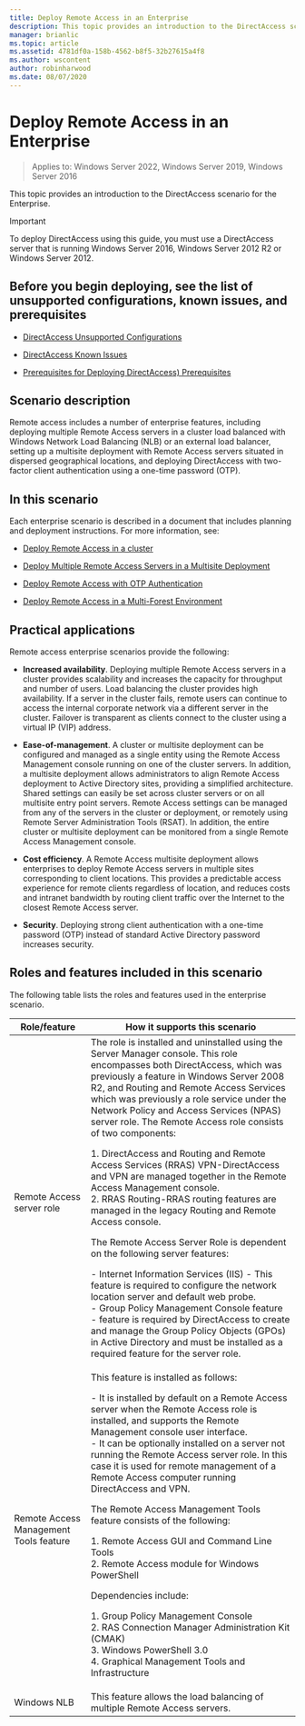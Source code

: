 ```yaml
---
title: Deploy Remote Access in an Enterprise
description: This topic provides an introduction to the DirectAccess scenario in Windows Server 2016 for the Enterprise.
manager: brianlic
ms.topic: article
ms.assetid: 4781df0a-158b-4562-b8f5-32b27615a4f8
ms.author: wscontent
author: robinharwood
ms.date: 08/07/2020
---
```

# Deploy Remote Access in an Enterprise

>Applies to: Windows Server 2022, Windows Server 2019, Windows Server 2016

This topic provides an introduction to the DirectAccess scenario for the Enterprise.


> [!IMPORTANT]
> To deploy DirectAccess using this guide, you must use a DirectAccess server that is running  Windows Server 2016, Windows Server 2012 R2 or Windows Server 2012.

## Before you begin deploying, see the list of unsupported configurations, known issues, and prerequisites

-   [DirectAccess Unsupported Configurations](../directaccess/directaccess-unsupported-configurations.md)

-   [DirectAccess Known Issues](../directaccess/directaccess-known-issues.md)

-   [Prerequisites for Deploying DirectAccess) Prerequisites](../directaccess/prerequisites-for-deploying-directaccess.md)

## <a name="BKMK_OVER"></a>Scenario description
Remote access includes a number of enterprise features, including deploying multiple Remote Access servers in a cluster load balanced with Windows Network Load Balancing (NLB) or an external load balancer, setting up a multisite deployment with Remote Access servers situated in dispersed geographical locations, and deploying DirectAccess with two-factor client authentication using a one-time password (OTP).

## In this scenario
Each enterprise scenario is described in a document that includes planning and deployment instructions. For more information, see:

-   [Deploy Remote Access in a cluster](cluster/Deploy-Remote-Access-In-Cluster.md)

-   [Deploy Multiple Remote Access Servers in a Multisite Deployment](multisite/Deploy-Multiple-Remote-Access-Servers-in-a-Multisite-Deployment.md)

-   [Deploy Remote Access with OTP Authentication](otp/Deploy-RA-OTP.md)

-   [Deploy Remote Access in a Multi-Forest Environment](multi-forest/Deploy-Remote-Access-in-a-Multi-Forest-Environment.md)

## <a name="BKMK_APP"></a>Practical applications
Remote access enterprise scenarios provide the following:

-   **Increased availability**. Deploying multiple Remote Access servers in a cluster provides scalability and increases the capacity for throughput and number of users. Load balancing the cluster provides high availability. If a server in the cluster fails, remote users can continue to access the internal corporate network via a different server in the cluster. Failover is transparent as clients connect to the cluster using a virtual IP (VIP) address.

-   **Ease-of-management**. A cluster or multisite deployment can be configured and managed as a single entity using the Remote Access Management console running on one of the cluster servers. In addition, a multisite deployment allows administrators to align Remote Access deployment to Active Directory sites, providing a simplified architecture. Shared settings can easily be set across cluster servers or on all multisite entry point servers. Remote Access settings can be managed from any of the servers in the cluster or deployment, or remotely using Remote Server Administration Tools (RSAT). In addition, the entire cluster or multisite deployment can be monitored from a single Remote Access Management console.

-   **Cost efficiency**. A Remote Access multisite deployment allows enterprises to deploy Remote Access servers in multiple sites corresponding to client locations. This provides a predictable access experience for remote clients regardless of location, and reduces costs and intranet bandwidth by routing client traffic over the Internet to the closest Remote Access server.

-   **Security**. Deploying strong client authentication with a one-time password (OTP) instead of standard Active Directory password increases security.

## <a name="BKMK_NEW"></a>Roles and features included in this scenario
The following table lists the roles and features used in the enterprise scenario.

|Role/feature|How it supports this scenario|
|---------|-----------------|
|Remote Access server role|The role is installed and uninstalled using the Server Manager console. This role encompasses both DirectAccess, which was previously a feature in Windows Server 2008 R2, and Routing and Remote Access Services which was previously a role service under the Network Policy and Access Services (NPAS) server role. The Remote Access role consists of two components:<p>1.  DirectAccess and Routing and Remote Access Services (RRAS) VPN-DirectAccess and VPN are managed together in the Remote Access Management console.<br />2.  RRAS Routing-RRAS routing features are managed in the legacy Routing and Remote Access console.<p>The Remote Access Server Role is dependent on the following server features:<p>-   Internet Information Services (IIS) - This feature is required to configure the network location server and default web probe.<br />-   Group Policy Management Console feature - feature is required by DirectAccess to create and manage the Group Policy Objects (GPOs) in Active Directory and must be installed as a required feature for the server role.|
|Remote Access Management Tools feature|This feature is installed as follows:<p>-   It is installed by default on a Remote Access server when the Remote Access role is installed, and supports the Remote Management console user interface.<br />-   It can be optionally installed on a server not running the Remote Access server role. In this case it is used for remote management of a Remote Access computer running DirectAccess and VPN.<p>The Remote Access Management Tools feature consists of the following:<p>1.  Remote Access GUI and Command Line Tools<br />2.  Remote Access module for Windows PowerShell<p>Dependencies include:<p>1.  Group Policy Management Console<br />2.  RAS Connection Manager Administration Kit (CMAK)<br />3.  Windows PowerShell 3.0<br />4.  Graphical Management Tools and Infrastructure|
|Windows NLB|This feature allows the load balancing of multiple Remote Access servers.|



